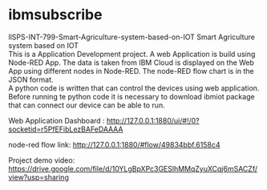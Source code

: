 # ibmsubscribe
llSPS-INT-799-Smart-Agriculture-system-based-on-IOT Smart Agriculture system based on IOT  
This is a Application Development project. A web Application is build using Node-RED App. The data is taken from IBM Cloud is displayed on the Web App using different nodes in Node-RED. The node-RED flow chart is in the JSON format.  
A python code is written that can control the devices using web application. Before running te python code it is necessary to download ibmiot package that can connect our device can be able to run. 

Web Application Dashboard : 
http://127.0.0.1:1880/ui/#!/0?socketid=r5PfEFibLezBAFeDAAAA

node-red flow link:
http://127.0.0.1:1880/#flow/49834bbf.6158c4

Project demo video:
https://drive.google.com/file/d/10YLgBpXPc3GESlhMMqZyuXCqj6mSACZf/view?usp=sharing
